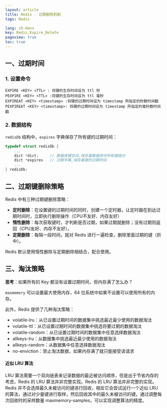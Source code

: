 ```yaml
---
layout: article
title: Redis - 过期删除机制
tags: Redis

lang: zh-Hans
key: Redis_Expire_Delete
pageview: true
toc: true
---
```


## 一、过期时间

### 1. 设置命令

```
EXPIRE <KEY> <TTL> : 将键的生存时间设为 ttl 秒
PEXPIRE <KEY> <TTL> :将键的生存时间设为 ttl 毫秒
EXPIREAT <KEY> <timestamp> :将键的过期时间设为 timestamp 所指定的秒数时间戳
PEXPIREAT <KEY> <timestamp>: 将键的过期时间设为 timestamp 所指定的毫秒数时间戳
```

### 2. 数据结构

`redisDb` 结构中，`expires` 字典保存了所有键的过期时间：

```c
typedef struct redisDb {
    ...
    dict *dict;     // 数据库键空间,保存着数据库中所有键值对
    dict *expires   // 过期字典,保存着键的过期时间
    ...
} redisDb;
```

## 二、过期键删除策略

Redis 中有三种过期键删除策略：

- **定时删除**：在设置键的过期时间的同时，创建一个定时器，让定时器在到达过期时间时，立即执行删除操作（CPU不友好、内存友好）
- **惰性删除**：每次获取键时，才判断是否过期，如果过期就删除；没有过期则返回（CPU友好、内存不友好）。
- **定期删除**：每隔一段时间，就对 Redis 进行一遍检查，删除里面过期的键（折中）。

Redis 默认使用惰性删除与定期删除相结合，配合使用。

## 三、淘汰策略

**思考**：如果所有的 Key 都没有设置过期时间，但内存满了怎么办？

`maxmemory` 可以设置最大使用内存，64 位系统中如果不设置可以使用所有的内存。

此外，Redis 提供了几种淘汰策略：

- volatile-lru：从已设置过期时间的数据集中挑选最近最少使用的数据淘汰
- volatile-ttl：从已设置过期时间的数据集中挑选将要过期的数据淘汰
- volatile-random：从已设置过期时间的数据集中任意选择数据淘汰
- allkeys-lru：从数据集中挑选最近最少使用的数据淘汰
- allkeys-random：从数据集中任意选择数据淘汰
- no-enviction：禁止淘汰数据，如果内存满了就只能接受读请求

#### 近似 LRU 算法

LRU 算法需要一个双向链表来记录数据的最近被访问顺序，但是出于节省内存的考虑，Redis 的 LRU 算法并非完整实现。Redis 的 LRU 算法并非完整的实现。Redis 并不会选择最久未被访问的键进行回收，相反它会尝试运行一个近似 LRU 的算法，通过对少量键进行取样，然后回收其中的最久未被访问的键。通过调整每次回收时的采样数量 maxmemory-samples，可以实现调整算法的精度。

